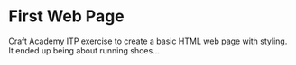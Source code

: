 # First Web Page
Craft Academy ITP exercise to create a basic HTML web page with styling. It ended up being about running shoes...